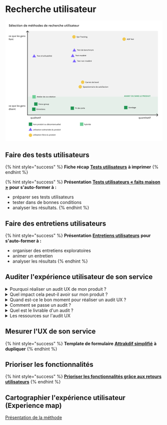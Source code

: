 # Recherche utilisateur

![traduction du schéma de Nielsen Norman Group](../../../../.gitbook/assets/methode_test.png)

## Faire des tests utilisateurs

{% hint style="success" %}
**Fiche récap** [**Tests utilisateurs**](https://docs.google.com/document/d/1NHrwlGVDvzoctdAWmkvXwswWrQi3e7k_diTRks_0Lxo/edit?usp=sharing) **à imprimer**
{% endhint %}

{% hint style="success" %}
**Présentation** [**Tests utilisateurs « faits maison »**](https://docs.google.com/presentation/d/1YWMdMD__ZIEkRBo8UUpI9hVdjTbRhsIGfIF4fPQXbd0/edit?usp=sharing) **pour s'auto-former à :**

* préparer ses tests utilisateurs
* tester dans de bonnes conditions
* analyser les résultats.
{% endhint %}

## Faire des entretiens utilisateurs

{% hint style="success" %}
**Présentation** [**Entretiens utilisateurs**](https://docs.google.com/presentation/d/16XIfoFA5JYSnZZB-eomy22k8RlRo7qXnAakGZ0bpNO0/edit#slide=id.g73cc8a2fd8_0_101) **pour s'auto-former à :**

* organiser des entretiens exploratoires
* animer un entretien
* analyser les résultats
{% endhint %}

## Auditer l'expérience utilisateur de son service

<details>

<summary>Pourquoi réaliser un audit UX de mon produit ?</summary>

Pour identifier les principaux problèmes à corriger et avoir des propositions de solution.

</details>

<details>

<summary>Quel impact cela peut-il avoir sur mon produit ?</summary>

* Faciliter l’utilisation

- Améliorer la compréhension du service numérique
- Améliorer l’adoptabilité par les utilisateurs et utilisatric

</details>

<details>

<summary>Quand est-ce le bon moment pour réaliser un audit UX ?</summary>

Avant de lancer des tests d’utilisabilité auprès de vos utilisateurs.

</details>

<details>

<summary>Comment se passe un audit ?</summary>

* On définit le périmètre de l’audit, c’est-à-dire le (ou les) scénario utilisateur que vous souhaitez inspecter.

- On liste les tâches utilisateurs du scénario choisi.
- Un.e designer UX inspecte chacune des pages de votre produit.

</details>

<details>

<summary>Quel est le livrable d'un audit ?</summary>

Une liste des problèmes à corriger avec des propositions de solution.\


</details>

<details>

<summary>Les ressources sur l'audit UX</summary>

* [https://www.usabilis.com/ressources/audit-ergonomique/](https://www.usabilis.com/ressources/audit-ergonomique/)

- les critères ergonomiques : [https://www.ux-republic.com/criteres-ergonomiques-de-scapin-bastien/](https://www.ux-republic.com/criteres-ergonomiques-de-scapin-bastien/)

</details>

## Mesurer l'UX de son service

{% hint style="success" %}
**Template de formulaire** [**Attrakdif simplifié**](https://docs.google.com/forms/d/1I2PGJa6WA1A8i83h1qEh47aYE71lgY5IjhsFMrKMbi4/edit?usp=sharing) **à dupliquer**
{% endhint %}

## Prioriser les fonctionnalités

{% hint style="success" %}
[**Prioriser les fonctionnalités grâce aux retours utilisateurs**](prioriser-les-fonctionnalites-grace-aux-retours-utilisateurs.md)
{% endhint %}

## Cartographier l'expérience utilisateur (Experience map)

[Présentation de la méthode](https://docs.google.com/presentation/d/1nYbsL7YR9zo63Qk7Pc1gezXGti3c45FMwxFe5J9U_YY/edit?usp=sharing)
